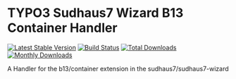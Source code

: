 # TYPO3 Sudhaus7 Wizard B13 Container Handler

[![Latest Stable Version](https://img.shields.io/packagist/v/sudhaus7/sudhaus7wizard-container.svg)](https://packagist.org/packages/sudhaus7/sudhaus7wizard-container)
[![Build Status](https://github.com/endroid/qr-code/workflows/CI/badge.svg)](https://github.com/sudhaus7/sudhaus7wizard-container/actions)
[![Total Downloads](https://img.shields.io/packagist/dt/sudhaus7/sudhaus7wizard-container.svg)](https://packagist.org/packages/sudhaus7/sudhaus7wizard-container)
[![Monthly Downloads](https://img.shields.io/packagist/dm/sudhaus7/sudhaus7wizard-container.svg)](https://packagist.org/packages/sudhaus7/sudhaus7wizard-container)

A Handler for the b13/container extension in the sudhaus7/sudhaus7-wizard
